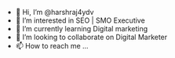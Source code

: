 - 👋 Hi, I’m @harshraj4ydv
- 👀 I’m interested in SEO | SMO Executive
- 🌱 I’m currently learning Digital marketing
- 💞️ I’m looking to collaborate on Digital Marketer
- 📫 How to reach me ...

<!---
harshraj4ydv/harshraj4ydv is a ✨ special ✨ repository because its `README.md` (this file) appears on your GitHub profile.
You can click the Preview link to take a look at your changes.
--->
